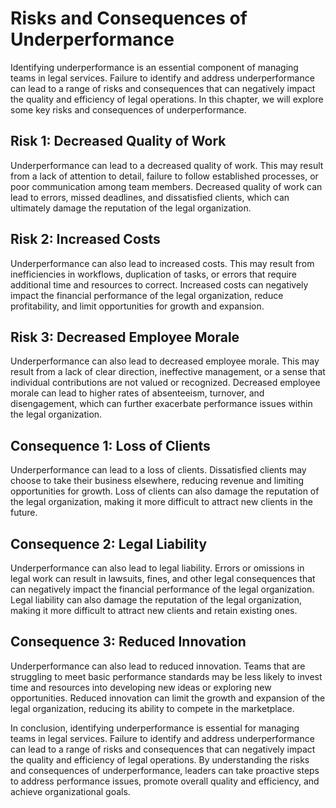 Risks and Consequences of Underperformance
===================================================================================

Identifying underperformance is an essential component of managing teams in legal services. Failure to identify and address underperformance can lead to a range of risks and consequences that can negatively impact the quality and efficiency of legal operations. In this chapter, we will explore some key risks and consequences of underperformance.

Risk 1: Decreased Quality of Work
---------------------------------

Underperformance can lead to a decreased quality of work. This may result from a lack of attention to detail, failure to follow established processes, or poor communication among team members. Decreased quality of work can lead to errors, missed deadlines, and dissatisfied clients, which can ultimately damage the reputation of the legal organization.

Risk 2: Increased Costs
-----------------------

Underperformance can also lead to increased costs. This may result from inefficiencies in workflows, duplication of tasks, or errors that require additional time and resources to correct. Increased costs can negatively impact the financial performance of the legal organization, reduce profitability, and limit opportunities for growth and expansion.

Risk 3: Decreased Employee Morale
---------------------------------

Underperformance can also lead to decreased employee morale. This may result from a lack of clear direction, ineffective management, or a sense that individual contributions are not valued or recognized. Decreased employee morale can lead to higher rates of absenteeism, turnover, and disengagement, which can further exacerbate performance issues within the legal organization.

Consequence 1: Loss of Clients
------------------------------

Underperformance can lead to a loss of clients. Dissatisfied clients may choose to take their business elsewhere, reducing revenue and limiting opportunities for growth. Loss of clients can also damage the reputation of the legal organization, making it more difficult to attract new clients in the future.

Consequence 2: Legal Liability
------------------------------

Underperformance can also lead to legal liability. Errors or omissions in legal work can result in lawsuits, fines, and other legal consequences that can negatively impact the financial performance of the legal organization. Legal liability can also damage the reputation of the legal organization, making it more difficult to attract new clients and retain existing ones.

Consequence 3: Reduced Innovation
---------------------------------

Underperformance can also lead to reduced innovation. Teams that are struggling to meet basic performance standards may be less likely to invest time and resources into developing new ideas or exploring new opportunities. Reduced innovation can limit the growth and expansion of the legal organization, reducing its ability to compete in the marketplace.

In conclusion, identifying underperformance is essential for managing teams in legal services. Failure to identify and address underperformance can lead to a range of risks and consequences that can negatively impact the quality and efficiency of legal operations. By understanding the risks and consequences of underperformance, leaders can take proactive steps to address performance issues, promote overall quality and efficiency, and achieve organizational goals.
